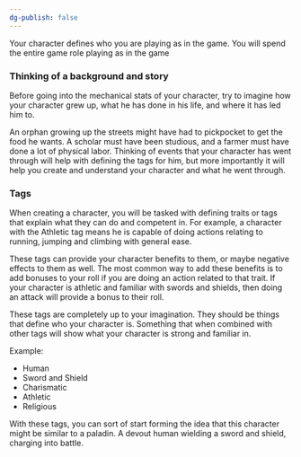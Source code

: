 ```yaml
---
dg-publish: false
---
```

Your character defines who you are playing as in the game. You will spend the entire game role playing as in the game

### Thinking of a background and story

Before going into the mechanical stats of your character, try to imagine how your character grew up, what he has done in his life, and where it has led him to.

An orphan growing up the streets might have had to pickpocket to get the food he wants. A scholar must have been studious, and a farmer must have done a lot of physical labor. Thinking of events that your character has went through will help with defining the tags for him, but more importantly it will help you create and understand your character and what he went through.

### Tags
When creating a character, you will be tasked with defining traits or tags that explain what they can do and competent in. For example, a character with the Athletic tag means he is capable of doing actions relating to running, jumping and climbing with general ease.

These tags can provide your character benefits to them, or maybe negative effects to them as well. The most common way to add these benefits is to add bonuses to your roll if you are doing an action related to that trait. If your character is athletic and familiar with swords and shields, then doing an attack will provide a bonus to their roll.

These tags are completely up to your imagination. They should be things that define who your character is. Something that when combined with other tags will show what your character is strong and familiar in.

Example:
- Human
- Sword and Shield
- Charismatic
- Athletic
- Religious

With these tags, you can sort of start forming the idea that this character might be similar to a paladin. A devout human wielding a sword and shield, charging into battle. 


